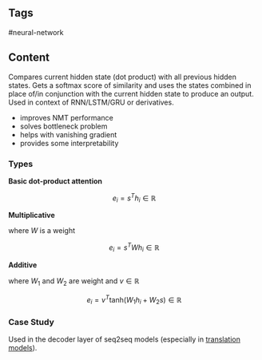 ---
---

## Tags

#neural-network

## Content

Compares current hidden state (dot product) with all previous hidden states. Gets a softmax score of similarity and uses the states combined in place of/in conjunction with the current hidden state to produce an output. Used in context of RNN/LSTM/GRU or derivatives.

- improves NMT performance
- solves bottleneck problem
- helps with vanishing gradient
- provides some interpretability

### Types

**Basic dot-product attention**

$$
e_i = s^Th_i \in \mathbb{R}
$$

**Multiplicative**

where $W$ is a weight

$$
e_i = s^TWh_i \in \mathbb{R}
$$

**Additive**

where $W_1$ and $W_2$ are weight and $v \in \mathbb{R}$

$$
e_i = v^T\mathrm{tanh}(W_1h_i+W_2s) \in \mathbb{R}
$$

### Case Study

Used in the decoder layer of seq2seq models (especially in [translation models](Machine-Translation)).
